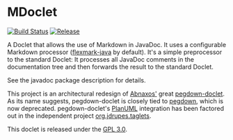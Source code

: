 MDoclet
=======

[![Build Status](https://travis-ci.org/mnlipp/org.jdrupes.mdoclet.svg?branch=master)](https://travis-ci.org/mnlipp/org.jdrupes.mdoclet)
[![Release](https://jitpack.io/v/mnlipp/org.jdrupes.mdoclet.svg)](https://jitpack.io/mnlipp/org.jdrupes.mdoclet)

A Doclet that allows the use of Markdown in JavaDoc. It uses a configurable 
Markdown processor
([flexmark-java](https://github.com/vsch/flexmark-java) by default). 
It's a simple preprocessor to the standard Doclet: It processes all JavaDoc 
comments in the documentation tree and then forwards the result to the 
standard Doclet.

See the javadoc package description for details. 

This project is an architectural redesign of 
[Abnaxos'](https://github.com/Abnaxos) 
great [pegdown-doclet](https://github.com/Abnaxos/pegdown-doclet). As its
name suggests, pegdown-doclet is closely tied to 
[pegdown](https://github.com/sirthias/pegdown), which is now
deprecated. pegdown-doclet's [PlanUML](http://plantuml.com/) 
integration has been factored out in the independent project 
[org.jdrupes.taglets](https://github.com/mnlipp/org.jdrupes.taglets).

This doclet is released under the
[GPL 3.0](http://www.gnu.org/licenses/gpl-3.0-standalone.html).

